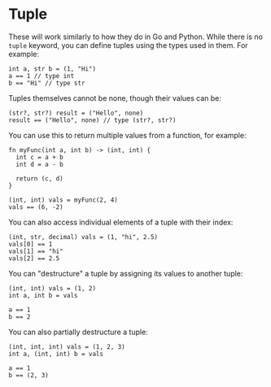 # Tuple

These will work similarly to how they do in Go and Python. While there is no `tuple` keyword, you can define tuples using the types used in them. For example:

```
int a, str b = (1, "Hi")
a == 1 // type int
b == "Hi" // type str
```

Tuples themselves cannot be none, though their values can be:

```
(str?, str?) result = ("Hello", none)
result == ("Hello", none) // type (str?, str?)
```

You can use this to return multiple values from a function, for example:

```
fn myFunc(int a, int b) -> (int, int) {
  int c = a + b
  int d = a - b

  return (c, d)
}

(int, int) vals = myFunc(2, 4)
vals == (6, -2)
```

You can also access individual elements of a tuple with their index:

```
(int, str, decimal) vals = (1, "hi", 2.5)
vals[0] == 1
vals[1] == "hi"
vals[2] == 2.5
```

You can "destructure" a tuple by assigning its values to another tuple:

```
(int, int) vals = (1, 2)
int a, int b = vals

a == 1
b == 2
```

You can also partially destructure a tuple:

```
(int, int, int) vals = (1, 2, 3)
int a, (int, int) b = vals

a == 1
b == (2, 3)
```
